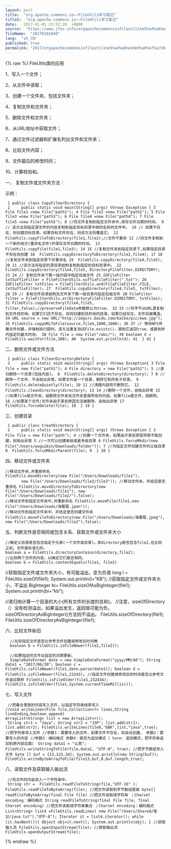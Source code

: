 ```yaml
---
layout: post
title:  "org.apache.commons.io——FileUtils学习笔记"
title2:  "org.apache.commons.io——FileUtils学习笔记"
date:   2017-01-01 23:52:20  +0800
source:  "https://www.jfox.info/orgapachecommonsiofileutils%e5%ad%a6%e4%b9%a0%e7%ac%94%e8%ae%b0.html"
fileName:  "20170101040"
lang:  "zh_CN"
published: true
permalink: "2017/orgapachecommonsiofileutils%e5%ad%a6%e4%b9%a0%e7%ac%94%e8%ae%b0.html"
---
```

{% raw %}
FileUtils类的应用

1、写入一个文件；

2、从文件中读取；

3、创建一个文件夹，包括文件夹；

4、复制文件和文件夹；

5、删除文件和文件夹；

6、从URL地址中获取文件；

7、通过文件过滤器和扩展名列出文件和文件夹；

8、比较文件内容；

9、文件最后的修改时间；

10、计算校验和。

一、 复制文件或文件夹方法：

示例：

     1 public class CopyFileorDirectory {
     2     public static void main(String[] args) throws Exception { 3 File file1 =new File("path1"); 4 File file2 =new File("path2"); 5 File file3 =new File("path3"); 6 File file4 =new File("path4"); 7 File file5 =new File("path5"); 8 //将文件复制到指定文件夹中,保存文件日期的时间。 9 // 该方法将指定源文件的内容复制到指定目标目录中相同名称的文件中。 10 // 如果不存在，则创建目标目录。如果目标文件存在，则该方法将覆盖它。 11 FileUtils.copyFileToDirectory(file1,file2);//文件不重命 12 //将文件复制到一个新的地方(重命名文件)并保存文件日期的时间。 13  FileUtils.copyFile(file1,file3); 14 15 //复制文件夹到指定目录下,如果指定目录不存在则创建 16  FileUtils.copyDirectoryToDirectory(file2,file4); 17 18 //复制文件夹到指定目录下并重命名 19  FileUtils.copyDirectory(file4,file5); 20 21 //该方法将指定的源目录结构复制到指定的目标目录中。 22  FileUtils.copyDirectory(file4,file5, DirectoryFileFilter.DIRECTORY); 23 24 // 复制文件夹下第一级内容中指定后缀文件 25 IOFileFilter txtSuffixFilter = FileFilterUtils.suffixFileFilter(".txt"); 26 IOFileFilter txtFiles = FileFilterUtils.and(FileFileFilter.FILE, txtSuffixFilter); 27  FileUtils.copyDirectory(file4,file5, txtFiles); 28 29 // 复制文件目录结构及文件夹下第一级目录内指定后缀文件 30 FileFilter filter = FileFilterUtils.or(DirectoryFileFilter.DIRECTORY, txtFiles); 31 FileUtils.copyDirectory(file4,file5, filter,false);//preserveFileDate参数默认为true。 32 33 //将字节从URL源复制到文件目的地。如果它们还不存在，则将创建到目的地的目录。如果已经存在，文件将被覆盖。 34 URL source = new URL("http://imgsrc.baidu.com/baike/pic/ewe.jpg"); 35 FileUtils.copyURLToFile(source,file5,1000,1000); 36 37 // 等待NFS传播文件创建，并强制执行超时。该方法重复测试File.exists()，直到它返回true，或直到秒内指定的最大时间。 38 File file = new File("/abc/"); 39 boolean d = FileUtils.waitFor(file,100); 40  System.out.println(d); 41  } 42 }

 二、删除文件或文件方法

     1 public class FileorDirectoryDelete {
     2     public static void main(String[] args) throws Exception{ 3 File file = new File("path1"); 4 File directory = new File("path2"); 5 //递归删除一个目录(包括内容)。 6  FileUtils.deleteDirectory(directory); 7 8 //删除一个文件，不会抛出异常。如果文件是一个目录，删除它和所有子目录。 9  FileUtils.deleteQuietly(file); 10 11 //清理内容而不删除它。 12  FileUtils.cleanDirectory(directory); 13 14 //删除一个文件，会抛出异常 15 //如果file是文件夹，就删除文件夹及文件夹里面所有的内容。如果file是文件，就删除。 16 //如果某个文件/文件夹由于某些原因无法被删除，会抛出异常 17  FileUtils.forceDelete(file); 18  } 19 }

三、创建目录

     1 public class CreatDirectory {
     2     public static void main(String[] args) throws Exception { 3 File file = new File("path"); 4 //创建一个文件夹，如果由于某些原因导致不能创建，则抛出异常 5 //一次可以创建单级或者多级目录 6 FileUtils.forceMkdir(new File("/Users/wuguibin/Downloads/folder")); 7 //为指定文件创建文件的父级目录 8  FileUtils.forceMkdirParent(file); 9  } 10 }

四、移动文件或文件夹

    //移动文件夹,并重新命名
    FileUtils.moveDirectory(new File("/Users/Downloads/file1"),
           new File("/Users/Downloads/file2/file3")); //移动文件夹，并给定是否重命名 FileUtils.moveDirectoryToDirectory(new File("/Users/Downloads/file1"), new File("/Users/Downloads/file2/"),false);
    //移动文件到指定文件夹中,并重新命名 FileUtils.moveFile(file1,new File("/Users/Downloads/海葡萄.jpen"));
    //移动文件到指定文件夹中，并给定是否创建文件夹 FileUtils.moveFileToDirectory(new File("/Users/Downloads/海葡萄.jpeg"), new File("/Users/Downloads/file2"),false);

五、判断文件是否相同或包含关系、获取文件或文件夹大小

    //确定父目录是否包含指定子元素(一个文件或目录)。即directory是否包含file2,在比较之前，文件是标准化的。
    boolean a = FileUtils.directoryContains(directory,file2);
    //比较两个文件的内容，以确定它们是否相同。
    boolean b = FileUtils.contentEquals(file1, file2)
    

//获取指定文件或文件夹大小，有可能溢出，变为负值
long l = FileUtils.sizeOf(file1);
System.out.println(l+”KB”);
//获取指定文件或文件夹大小，不溢出
BigInteger bi= FileUtils.sizeOfAsBigInteger(file1);
System.out.println(bi+”kb”);

//递归地计算一个目录的大小(所有文件的长度的总和)。
//注意，sizeOfDirectory（）没有检测溢出，如果溢出发生，返回值可能为负。sizeOfDirectoryAsBigInteger()方法则不溢出。
FileUtils.sizeOfDirectory(file1);
FileUtils.sizeOfDirectoryAsBigInteger(file1);

 六、比较文件新旧

      //比较指定文件是否比参考文件创建或修改后时间晚
      boolean b = FileUtils.isFileNewer(file1,file2));
     
      //如果指定的文件比指定的日期更新。
      SimpleDateFormat date = new SimpleDateFormat("yyyy/MM/dd"); String date1 = "2017/06/20"; boolean c = FileUtils.isFileNewer(file1,date.parse(date1)); boolean d = FileUtils.isFileNewer(file1,23243); //指定文件创建或修改后的时间是否比参考文件或日期早 FileUtils.isFileOlder(file1,232434); FileUtils.isFileOlder(file1,System.currentTimeMillis());

七、写入文件

     //把集合里面的内容写入文件，以指定字符串结束写入
    //void writeLines(File file,Collection<?> lines,String lineEnding,boolean append)
    ArrayList<String> list = new ArrayList<>();
     String str1 = "Java"; String str2 = "JSP"; list.add(str1); list.add(str2); FileUtils.writeLines(file8,"GBK",list,"java",true);
    //把字符串写入文件 //参数1：需要写入的文件，如果文件不存在，将自动创建。 参数2：需要写入的内容 //参数3：编码格式 参数4：是否为追加模式（ ture: 追加模式，把字符串追加到原内容后面） String data1 = "认真"; FileUtils.writeStringToFile(file,data1, "UTF-8", true); //把字节数组写入文件 byte [] buf = {13,123,34}; System.out.println(new String(buf)); FileUtils.writeByteArrayToFile(file13,buf,0,buf.length,true);

八、读取文件及获取输入输出流

     //将文件的内容读入一个字符串中。
     String str =  FileUtils.readFileToString(file,"UTF-16" ); FileUtils.readFileToByteArray(file); //把文件读取到字节数组里面 byte[] readFileToByteArray(final File file) //把文件读取成字符串 ；Charset encoding：编码格式 String readFileToString(final File file, final Charset encoding) //把文件读取成字符串集合 ；Charset encoding：编码格式  List<String> list4 =FileUtils.readLines( new File("/Users/Shared/笔记/java.txt"),"UTF-8"); Iterator it = list4.iterator(); while (it.hasNext()){ Object obj=it.next(); System.out.println(obj); } //获取输入流 FileUtils.openInputStream(file); //获取输出流 FileUtils.openOutputStream(file);
{% endraw %}
